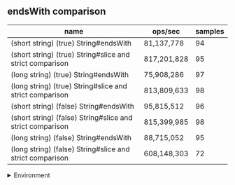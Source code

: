 ## endsWith comparison

|name|ops/sec|samples|
|-|-|-|
|(short string) (true) String#endsWith|81,137,778|94|
|(short string) (true) String#slice and strict comparison|817,201,828|95|
|(long string) (true) String#endsWith|75,908,286|97|
|(long string) (true) String#slice and strict comparison|813,809,633|98|
|(short string) (false) String#endsWith|95,815,512|96|
|(short string) (false) String#slice and strict comparison|815,399,985|98|
|(long string) (false) String#endsWith|88,715,052|95|
|(long string) (false) String#slice and strict comparison|608,148,303|72|


<details>
<summary>Environment</summary>

* __Machine:__ linux x64 | 4 vCPUs | 15.6GB Mem
* __Run:__ Tue Apr 23 2024 13:53:45 GMT+0000 (Coordinated Universal Time)
</details>

<!--
{"environment":{"platform":"linux","arch":"x64","cpus":4,"totalMemory":15.606494903564453},"benchmarks":[{"name":"(short string) (true) String#endsWith","opsSec":81137777.62460175,"samples":4},{"name":"(short string) (true) String#slice and strict comparison","opsSec":817201827.8510116,"samples":7},{"name":"(long string) (true) String#endsWith","opsSec":75908285.80787632,"samples":6},{"name":"(long string) (true) String#slice and strict comparison","opsSec":813809633.3316144,"samples":9},{"name":"(short string) (false) String#endsWith","opsSec":95815512.48381448,"samples":6},{"name":"(short string) (false) String#slice and strict comparison","opsSec":815399984.6762452,"samples":6},{"name":"(long string) (false) String#endsWith","opsSec":88715052.42825365,"samples":5},{"name":"(long string) (false) String#slice and strict comparison","opsSec":608148302.9841871,"samples":8}]}-->
